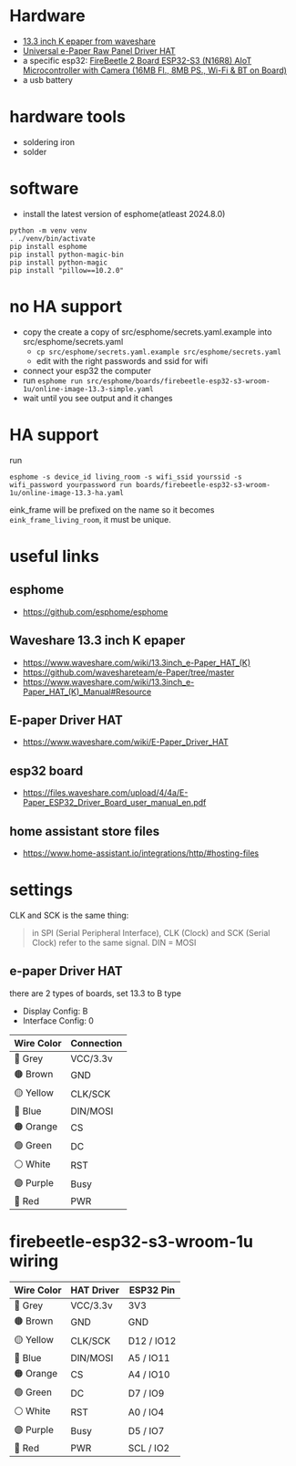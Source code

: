 # Hardware
- [13.3 inch K epaper from waveshare](https://www.waveshare.com/product/raspberry-pi/displays/e-paper/13.3inch-e-paper-hat-k.htm)
- [Universal e-Paper Raw Panel Driver HAT](https://www.waveshare.com/e-paper-driver-hat.htm)
- a specific esp32: [FireBeetle 2 Board ESP32-S3 (N16R8) AIoT Microcontroller with Camera (16MB Fl., 8MB PS., Wi-Fi & BT on Board)](https://www.dfrobot.com/product-2676.html)
- a usb battery

# hardware tools
- soldering iron
- solder

# software
- install the latest version of esphome(atleast 2024.8.0)
```
python -m venv venv
. ./venv/bin/activate
pip install esphome
pip install python-magic-bin
pip install python-magic
pip install "pillow==10.2.0"
```

# no HA support
- copy the create a copy of src/esphome/secrets.yaml.example into src/esphome/secrets.yaml
  - `cp src/esphome/secrets.yaml.example src/esphome/secrets.yaml`
  - edit with the right passwords and ssid for wifi
- connect your esp32 the computer
- run `esphome run src/esphome/boards/firebeetle-esp32-s3-wroom-1u/online-image-13.3-simple.yaml`
- wait until you see output and it changes

# HA support

run
```
esphome -s device_id living_room -s wifi_ssid yourssid -s wifi_password yourpassword run boards/firebeetle-esp32-s3-wroom-1u/online-image-13.3-ha.yaml
```
eink_frame will be prefixed on the name so it becomes `eink_frame_living_room`, it must be unique.

##
# useful links

## esphome

- https://github.com/esphome/esphome

## Waveshare 13.3 inch K epaper

- https://www.waveshare.com/wiki/13.3inch_e-Paper_HAT_(K)
- https://github.com/waveshareteam/e-Paper/tree/master
- https://www.waveshare.com/wiki/13.3inch_e-Paper_HAT_(K)_Manual#Resource

## E-paper Driver HAT

- https://www.waveshare.com/wiki/E-Paper_Driver_HAT

## esp32 board

- https://files.waveshare.com/upload/4/4a/E-Paper_ESP32_Driver_Board_user_manual_en.pdf

## home assistant store files

- https://www.home-assistant.io/integrations/http/#hosting-files

# settings

CLK and SCK is the same thing:
> in SPI (Serial Peripheral Interface), CLK (Clock) and SCK (Serial Clock) refer to the same signal. 
DIN = MOSI

## e-paper Driver HAT
there are 2 types of boards, set 13.3 to B type
- Display Config: B
- Interface Config: 0

| Wire Color | Connection |
|------------|------------|
| 🩶 Grey    | VCC/3.3v   |
| 🟤 Brown   | GND        |
| 🟡 Yellow  | CLK/SCK    |
| 🔵 Blue    | DIN/MOSI   |
| 🟠 Orange  | CS         |
| 🟢 Green   | DC         |
| ⚪️ White   | RST        |
| 🟣 Purple  | Busy       |
| 🔴 Red     | PWR        |


# firebeetle-esp32-s3-wroom-1u wiring

| Wire Color | HAT Driver  | ESP32 Pin    |
|------------|-------------|--------------|
| 🩶 Grey    | VCC/3.3v    | 3V3          |
| 🟤 Brown   | GND         | GND          |
| 🟡 Yellow  | CLK/SCK     | D12 / IO12   |
| 🔵 Blue    | DIN/MOSI    | A5  / IO11   |
| 🟠 Orange  | CS          | A4  / IO10   |
| 🟢 Green   | DC          | D7  / IO9    |
| ⚪️ White   | RST         | A0  / IO4    |
| 🟣 Purple  | Busy        | D5  / IO7    |
| 🔴 Red     | PWR         | SCL / IO2    |